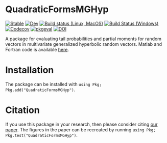 # QuadraticFormsMGHyp

[![Stable](https://img.shields.io/badge/docs-stable-blue.svg)](https://s-broda.github.io/QuadraticFormsMGHyp.jl/stable)
[![Dev](https://img.shields.io/badge/docs-dev-blue.svg)](https://s-broda.github.io/QuadraticFormsMGHyp.jl/dev)
[![Build status (Linux, MacOS)](https://github.com/s-broda/QuadraticFormsMGHyp.jl/workflows/CI/badge.svg)](https://github.com/s-broda/QuadraticFormsMGHyp.jl/actions?query=workflow%3ACI)
[![Build Status (Windows)](https://ci.appveyor.com/api/projects/status/github/s-broda/QuadraticFormsMGHyp.jl?svg=true)](https://ci.appveyor.com/project/s-broda/QuadraticFormsMGHyp-jl)
[![Codecov](https://codecov.io/gh/s-broda/QuadraticFormsMGHyp.jl/branch/master/graph/badge.svg)](https://codecov.io/gh/s-broda/QuadraticFormsMGHyp.jl)
[![pkgeval](https://juliaci.github.io/NanosoldierReports/pkgeval_badges/Q/QuadraticFormsMGHyp.svg)](https://juliaci.github.io/NanosoldierReports/pkgeval_badges/Q/QuadraticFormsMGHyp.html)
[![DOI](https://zenodo.org/badge/244015145.svg)](https://zenodo.org/badge/latestdoi/244015145)

A package for evaluating tail probabilities and partial moments for random vectors in multivariate generalized hyperbolic random vectors. Matlab and Fortran code is available [here](https://github.com/s-broda/es4mgh).

# Installation
The package can be installed with `using Pkg; Pkg.add("QuadraticFormsMGHyp")`.

# Citation
If you use this package in your research, then please consider citing [our paper](https://doi.org/10.1093/biomet/asaa067). The figures in the paper can be recreated by running `using Pkg; Pkg.test("QuadraticFormsMGHyp")`.
